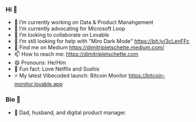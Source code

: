### Hi 👋
- 🔭 I’m currently working on Data & Product Manahgement
- 🌱 I’m currently advocating for Microsoft Loop
- 👯 I’m looking to collaborate on Lovable
- 🤔 I’m still looking for help with "Miro Dark Mode" https://bit.ly/3cLenFFc
- 💬 Find me on Medium https://dimitripletschette.medium.com/
- 📫 How to reach me: https://dimitripletschette.com
- 😄 Pronouns: He/Him
- 💬 Fun fact: Love Netflix and Sushis
- ⚡ My latest Vibecoded launch: Bitcoin Monitor https://bitcoin-monitor.lovable.app

### Bio 📖
- 👾 Dad, husband, and digital product manager.
